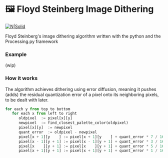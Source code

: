 
# 🖼 Floyd Steinberg Image Dithering

[![N|Solid](https://user-images.githubusercontent.com/40122948/46173008-c1b81e80-c2ad-11e8-9fb6-fa435e114354.png)](https://py.processing.org/)

Floyd Steinberg's image dithering algorithm written with the python and the Processing.py framework

### Example
(wip)

### How it works
The algorithm achieves dithering using error diffusion, meaning it pushes (adds) the residual quantization error of a pixel onto its neighboring pixels, to be dealt with later.
```python
for each y from top to bottom
   for each x from left to right
      oldpixel  := pixel[x][y]
      newpixel  := find_closest_palette_color(oldpixel)
      pixel[x][y]  := newpixel
      quant_error  := oldpixel - newpixel
      pixel[x + 1][y    ] := pixel[x + 1][y    ] + quant_error * 7 / 16
      pixel[x - 1][y + 1] := pixel[x - 1][y + 1] + quant_error * 3 / 16
      pixel[x    ][y + 1] := pixel[x    ][y + 1] + quant_error * 5 / 16
      pixel[x + 1][y + 1] := pixel[x + 1][y + 1] + quant_error * 1 / 16
```


